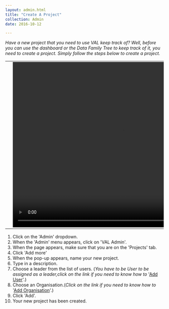 ```yaml
---
layout: admin.html
title: "Create A Project"
collection: Admin
date: 2016-10-12

---
```

_Have a new project that you need to use VAL keep track of? Well, before you can use the dashboard or the Data Family Tree to keep track of it, you need to create a project. Simply follow the steps below to create a project._

<table>
<tr>
<td width="50px"></td>
<td width="700px">
<video width="700" height="525" controls>
	<source src="/assets/video/UserProfile/How_to_create_a_project.mp4" type="video/mp4">
	Your browser does not support the video tag.
</video>
</td>
<td width="50px"></td>
</tr>
</table>

1.	Click on the 'Admin' dropdown.
2.  When the 'Admin' menu appears, click on 'VAL Admin'.
3.  When the page appears, make sure that you are on the 'Projects' tab.
4.  Click 'Add more'
5.  When the pop-up appears, name your new project.
6.  Type in a description.
7.  Choose a leader from the list of users. (*You have to be User to be assigned as a leader,click on the link if you need to know how to* '[Add User](/admin/b_creating_new_user/creating_new_user)'.)
8.  Choose an Organisation.(*Click on the link if you need to know how to* '[Add Organisation](/admin/)'.)
9.  Click 'Add'.
10.  Your new project has been created.
